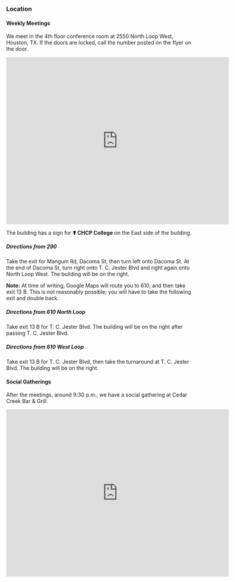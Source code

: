 ### Location

#### Weekly Meetings

We meet in the 4th floor conference room at 2550 North Loop West, Houston, TX.
If the doors are locked, call the number posted on the flyer on the door.

<iframe src="https://www.google.com/maps/embed?pb=!1m14!1m8!1m3!1d432.7433868908962!2d-95.44473101648154!3d29.80807276017754!3m2!1i1024!2i768!4f13.1!3m3!1m2!1s0x0%3A0xe75370ea49c0fb7c!2scPanel!5e0!3m2!1sen!2sus!4v1493858914477" width="600" height="450" frameborder="0" style="border:0" allowfullscreen="1"></iframe>

The building has a sign for **☤ CHCP College** on the East side of the building.

##### Directions from 290

Take the exit for Mangum Rd, Dacoma St, then turn left onto Dacoma St.  At the
end of Dacoma St, turn right onto T. C. Jester Blvd and right again onto North
Loop West.  The building will be on the right.

**Note:** At time of writing, Google Maps will route you to 610, and then take
exit 13 B.  This is not reasonably possible; you will have to take the
following exit and double back.

##### Directions from 610 North Loop

Take exit 13 B for T. C. Jester Blvd.  The building will be on the right after
passing T. C. Jester Blvd.

##### Directions from 610 West Loop

Take exit 13 B for T. C. Jester Blvd, then take the turnaround at T. C. Jester
Blvd.  The building will be on the right.

#### Social Gatherings

After the meetings, around 9:30 p.m., we have a social gathering at Cedar Creek
Bar & Grill.

<iframe src="https://www.google.com/maps/embed?pb=!1m14!1m8!1m3!1d3462.1685451046233!2d-95.42054776669835!3d29.80167471916197!3m2!1i1024!2i768!4f13.1!3m3!1m2!1s0x0%3A0xcdd6546fba4eee76!2sCedar+Creek+Cafe+Bar+%26+Grill!5e0!3m2!1sen!2sus!4v1494553642006" width="600" height="450" frameborder="0" style="border:0" allowfullscreen="1"></iframe>
